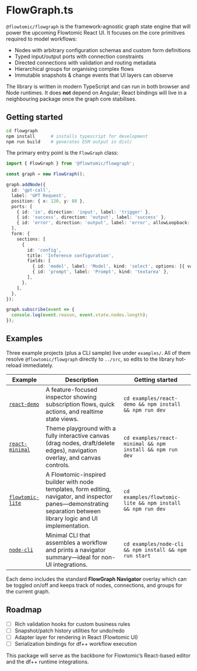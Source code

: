 # FlowGraph.ts

`@flowtomic/flowgraph` is the framework-agnostic graph state engine that will power the upcoming Flowtomic React UI. It focuses on the core primitives required to model workflows:

- Nodes with arbitrary configuration schemas and custom form definitions
- Typed input/output ports with connection constraints
- Directed connections with validation and routing metadata
- Hierarchical groups for organising complex flows
- Immutable snapshots & change events that UI layers can observe

The library is written in modern TypeScript and can run in both browser and Node runtimes. It does **not** depend on Angular; React bindings will live in a neighbouring package once the graph core stabilises.

## Getting started

```bash
cd flowgraph
npm install      # installs typescript for development
npm run build    # generates ESM output in dist/
```

The primary entry point is the `FlowGraph` class:

```ts
import { FlowGraph } from '@flowtomic/flowgraph';

const graph = new FlowGraph();

graph.addNode({
  id: 'gpt-call',
  label: 'GPT Request',
  position: { x: 120, y: 80 },
  ports: [
    { id: 'in', direction: 'input', label: 'trigger' },
    { id: 'success', direction: 'output', label: 'success' },
    { id: 'error', direction: 'output', label: 'error', allowLoopback: true },
  ],
  form: {
    sections: [
      {
        id: 'config',
        title: 'Inference configuration',
        fields: [
          { id: 'model', label: 'Model', kind: 'select', options: [{ value: 'dfpp:4', label: 'df++ 4' }] },
          { id: 'prompt', label: 'Prompt', kind: 'textarea' },
        ],
      },
    ],
  },
});

graph.subscribe(event => {
  console.log(event.reason, event.state.nodes.length);
});
```

## Examples

Three example projects (plus a CLI sample) live under `examples/`. All of them resolve `@flowtomic/flowgraph` directly to `../src`, so edits to the library hot-reload immediately.

| Example | Description | Getting started |
| --- | --- | --- |
| [`react-demo`](./examples/react-demo) | A feature-focused inspector showing subscription flows, quick actions, and realtime state views. | `cd examples/react-demo && npm install && npm run dev`
| [`react-minimal`](./examples/react-minimal) | Theme playground with a fully interactive canvas (drag nodes, draft/delete edges), navigation overlay, and canvas controls. | `cd examples/react-minimal && npm install && npm run dev`
| [`flowtomic-lite`](./examples/flowtomic-lite) | A Flowtomic-inspired builder with node templates, form editing, navigator, and inspector panes—demonstrating separation between library logic and UI implementation. | `cd examples/flowtomic-lite && npm install && npm run dev`
| [`node-cli`](./examples/node-cli) | Minimal CLI that assembles a workflow and prints a navigator summary—ideal for non-UI integrations. | `cd examples/node-cli && npm install && npm run start`

Each demo includes the standard **FlowGraph Navigator** overlay which can be toggled on/off and keeps track of nodes, connections, and groups for the current graph.

## Roadmap

- [ ] Rich validation hooks for custom business rules
- [ ] Snapshot/patch history utilities for undo/redo
- [ ] Adapter layer for rendering in React (Flowtomic UI)
- [ ] Serialization bindings for df++ workflow execution

This package will serve as the backbone for Flowtomic’s React-based editor and the df++ runtime integrations.